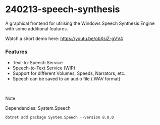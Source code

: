 # 240213-speech-synthesis
  A graphical frontend for utilising the Windows Speech Synthesis Engine with some additional features.

  Watch a short demo here: https://youtu.be/obXsiZ-gVV4

  <h3>Features</h3>
  
  <ul>
  <li>Text-to-Speech Service</li>
  <li>Speech-to-Text Service (WIP)</li>
  <li>Support for different Volumes, Speeds, Narrators, etc.</li>
  <li>Speech can be saved to an audio file (.WAV format)</li>
  </ul>

  <br>

> [!NOTE]
> Dependencies: System.Speech
>```
>dotnet add package System.Speech --version 8.0.0
>```
